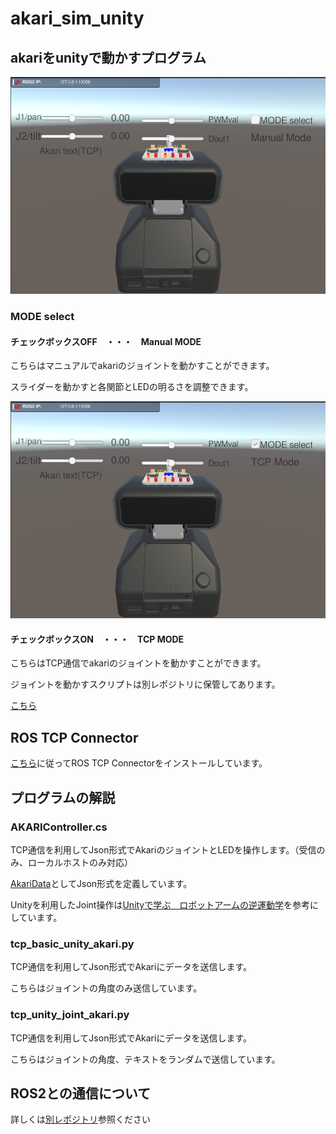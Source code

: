 # akari_sim_unity

## akariをunityで動かすプログラム

![akari Manual](<./images/akari1.png>)

### MODE select

#### チェックボックスOFF　・・・　Manual MODE

こちらはマニュアルでakariのジョイントを動かすことができます。

スライダーを動かすと各関節とLEDの明るさを調整できます。

![alt text](<./images/akari2.png>)
#### チェックボックスON　・・・　TCP MODE
こちらはTCP通信でakariのジョイントを動かすことができます。

ジョイントを動かすスクリプトは別レポジトリに保管してあります。

[こちら](https://github.com/mantues/ros2_for_unity/tree/main/py_pubsub/py_pubsub)

## ROS TCP Connector
[こちら](https://github.com/Unity-Technologies/ROS-TCP-Connector?tab=readme-ov-file#installation)に従ってROS TCP Connectorをインストールしています。

## プログラムの解説
### AKARIController.cs
TCP通信を利用してJson形式でAkariのジョイントとLEDを操作します。（受信のみ、ローカルホストのみ対応）

[AkariData](https://github.com/mantues/akari_sim_unity/blob/master/Assets/Scripts/AKARIController.cs#L14)としてJson形式を定義しています。

Unityを利用したJoint操作は[Unityで学ぶ　ロボットアームの逆運動学](https://amzn.asia/d/cWpOxk2)を参考にしています。

### tcp_basic_unity_akari.py
TCP通信を利用してJson形式でAkariにデータを送信します。

こちらはジョイントの角度のみ送信しています。

### tcp_unity_joint_akari.py
TCP通信を利用してJson形式でAkariにデータを送信します。

こちらはジョイントの角度、テキストをランダムで送信しています。

## ROS2との通信について
詳しくは[別レポジトリ](https://github.com/mantues/ros2_for_unity)参照ください
